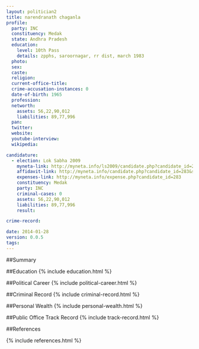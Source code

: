 ```yaml
---
layout: politician2
title: narendranath chaganla
profile: 
  party: INC
  constituency: Medak
  state: Andhra Pradesh
  education: 
    level: 10th Pass
    details: zpphs, saroornagar, rr dist, march 1983
  photo: 
  sex: 
  caste: 
  religion: 
  current-office-title: 
  crime-accusation-instances: 0
  date-of-birth: 1965
  profession: 
  networth: 
    assets: 56,22,90,012
    liabilities: 89,77,996
  pan: 
  twitter: 
  website: 
  youtube-interview: 
  wikipedia: 

candidature: 
  - election: Lok Sabha 2009
    myneta-link: http://myneta.info/ls2009/candidate.php?candidate_id=283
    affidavit-link: http://myneta.info/candidate.php?candidate_id=283&scan=original
    expenses-link: http://myneta.info/expense.php?candidate_id=283
    constituency: Medak 
    party: INC
    criminal-cases: 0
    assets: 56,22,90,012
    liabilities: 89,77,996
    result:  

crime-record: 

date: 2014-01-28
version: 0.0.5
tags: 
---
```

##Summary


##Education
{% include education.html %}


##Political Career
{% include political-career.html %}


##Criminal Record
{% include criminal-record.html %}


##Personal Wealth
{% include personal-wealth.html %}


##Public Office Track Record
{% include track-record.html %}


##References


{% include references.html %}